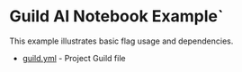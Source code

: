 # Guild AI Notebook Example`

This example illustrates basic flag usage and dependencies.

- [guild.yml](guild.yml) - Project Guild file
